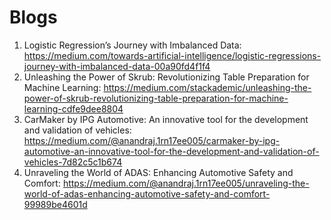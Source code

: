 # Blogs

1. Logistic Regression’s Journey with Imbalanced Data: https://medium.com/towards-artificial-intelligence/logistic-regressions-journey-with-imbalanced-data-00a90fd4f1f4
2. Unleashing the Power of Skrub: Revolutionizing Table Preparation for Machine Learning: https://medium.com/stackademic/unleashing-the-power-of-skrub-revolutionizing-table-preparation-for-machine-learning-cdfe9dee8804
3. CarMaker by IPG Automotive: An innovative tool for the development and validation of vehicles: https://medium.com/@anandraj.1rn17ee005/carmaker-by-ipg-automotive-an-innovative-tool-for-the-development-and-validation-of-vehicles-7d82c5c1b674
4. Unraveling the World of ADAS: Enhancing Automotive Safety and Comfort: https://medium.com/@anandraj.1rn17ee005/unraveling-the-world-of-adas-enhancing-automotive-safety-and-comfort-99989be4601d
